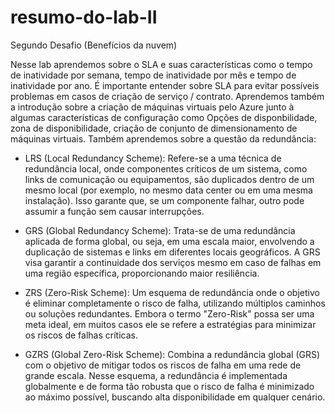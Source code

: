 # resumo-do-lab-II
Segundo Desafio (Benefícios da nuvem)

Nesse lab aprendemos sobre o SLA e suas características como o tempo de inatividade por semana, tempo de inatividade por mês e tempo de inatividade por ano. É importante entender sobre SLA para evitar possíveis problemas em casos de criação de serviço / contrato. Aprendemos também a introdução sobre a criação de máquinas virtuais pelo Azure junto à algumas características de configuração como Opções de disponbilidade, zona de disponibilidade, criação de conjunto de dimensionamento de máquinas virtuais. Também aprendemos sobre a questão da redundância:

- LRS (Local Redundancy Scheme): Refere-se a uma técnica de redundância local, onde componentes críticos de um sistema, como links de comunicação ou equipamentos, são duplicados dentro de um mesmo local (por exemplo, no mesmo data center ou em uma mesma instalação). Isso garante que, se um componente falhar, outro pode assumir a função sem causar interrupções.

- GRS (Global Redundancy Scheme): Trata-se de uma redundância aplicada de forma global, ou seja, em uma escala maior, envolvendo a duplicação de sistemas e links em diferentes locais geográficos. A GRS visa garantir a continuidade dos serviços mesmo em caso de falhas em uma região específica, proporcionando maior resiliência.

- ZRS (Zero-Risk Scheme): Um esquema de redundância onde o objetivo é eliminar completamente o risco de falha, utilizando múltiplos caminhos ou soluções redundantes. Embora o termo "Zero-Risk" possa ser uma meta ideal, em muitos casos ele se refere a estratégias para minimizar os riscos de falhas críticas.

- GZRS (Global Zero-Risk Scheme): Combina a redundância global (GRS) com o objetivo de mitigar todos os riscos de falha em uma rede de grande escala. Nesse esquema, a redundância é implementada globalmente e de forma tão robusta que o risco de falha é minimizado ao máximo possível, buscando alta disponibilidade em qualquer cenário.
